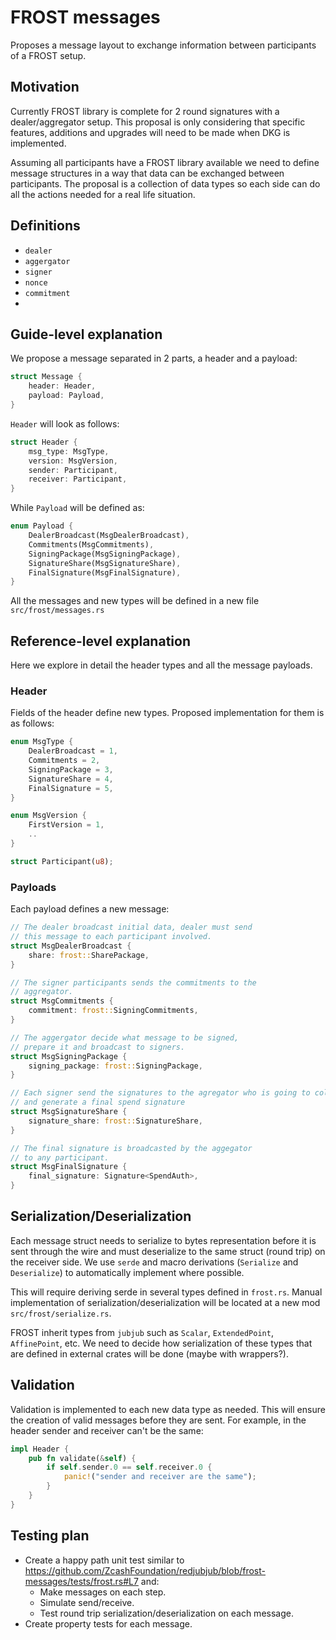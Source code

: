 # FROST messages

Proposes a message layout to exchange information between participants of a FROST setup.

## Motivation

Currently FROST library is complete for 2 round signatures with a dealer/aggregator setup.
This proposal is only considering that specific features, additions and upgrades will need to be made when DKG is implemented.

Assuming all participants have a FROST library available we need to define message structures in a way that data can be exchanged between participants. The proposal is a collection of data types so each side can do all the actions needed for a real life situation.

## Definitions

- `dealer`
- `aggergator`
- `signer`
- `nonce`
- `commitment`
- 

## Guide-level explanation

We propose a message separated in 2 parts, a header and a payload:

```rust
struct Message {
    header: Header,
    payload: Payload,
}
```

`Header` will look as follows:

```rust
struct Header {
    msg_type: MsgType,
    version: MsgVersion,
    sender: Participant,
    receiver: Participant, 
}
```

While `Payload` will be defined as:

```rust
enum Payload {
    DealerBroadcast(MsgDealerBroadcast),
    Commitments(MsgCommitments),
    SigningPackage(MsgSigningPackage),
    SignatureShare(MsgSignatureShare),
    FinalSignature(MsgFinalSignature),
}
```

All the messages and new types will be defined in a new file `src/frost/messages.rs`

## Reference-level explanation

Here we explore in detail the header types and all the message payloads. 

### Header

Fields of the header define new types. Proposed implementation for them is as follows:

```rust
enum MsgType {
    DealerBroadcast = 1,
    Commitments = 2,
    SigningPackage = 3,
    SignatureShare = 4,
    FinalSignature = 5,
}

enum MsgVersion {
    FirstVersion = 1,
    ..
}

struct Participant(u8);
```

### Payloads

Each payload defines a new message:

```rust
// The dealer broadcast initial data, dealer must send
// this message to each participant involved.
struct MsgDealerBroadcast {
    share: frost::SharePackage,
}

// The signer participants sends the commitments to the
// aggregator.
struct MsgCommitments {
    commitment: frost::SigningCommitments,
}

// The aggergator decide what message to be signed, 
// prepare it and broadcast to signers.
struct MsgSigningPackage {
    signing_package: frost::SigningPackage,
}

// Each signer send the signatures to the agregator who is going to collect them 
// and generate a final spend signature 
struct MsgSignatureShare {
    signature_share: frost::SignatureShare,
}

// The final signature is broadcasted by the aggegator 
// to any participant.
struct MsgFinalSignature {
    final_signature: Signature<SpendAuth>,
}
```
## Serialization/Deserialization

Each message struct needs to serialize to bytes representation before it is sent through the wire and must deserialize to the same struct (round trip) on the receiver side. We use `serde` and macro derivations (`Serialize` and `Deserialize`) to automatically implement where possible.

This will require deriving serde in several types defined in `frost.rs`. 
Manual implementation of serialization/deserialization will be located at a new mod `src/frost/serialize.rs`.

FROST inherit types from `jubjub` such as `Scalar`, `ExtendedPoint`, `AffinePoint`, etc. We need to decide how serialization of these types that are defined in external crates will be done (maybe with wrappers?).

## Validation

Validation is implemented to each new data type as needed. This will ensure the creation of valid messages before they are sent. For example, in the header sender and receiver can't be the same:

```rust
impl Header {
    pub fn validate(&self) {
        if self.sender.0 == self.receiver.0 {
            panic!("sender and receiver are the same");
        }
    }
}
```

## Testing plan

- Create a happy path unit test similar to https://github.com/ZcashFoundation/redjubjub/blob/frost-messages/tests/frost.rs#L7 and:
  - Make messages on each step.
  - Simulate send/receive.
  - Test round trip serialization/deserialization on each message.
- Create property tests for each message.
